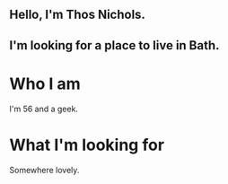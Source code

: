 ## Hello, I'm Thos Nichols.
## I'm looking for a place to live in Bath.

# Who I am

I'm 56 and a geek.

# What I'm looking for

Somewhere lovely.

